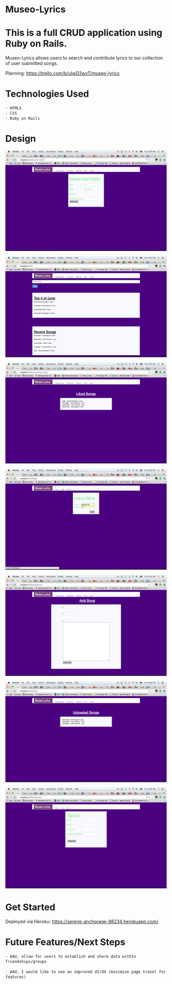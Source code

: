 # Museo-Lyrics

# This is a full CRUD application using Ruby on Rails.

Museo-Lyrics allows users to search and contribute lyrics to our collection of user submitted songs.

Planning: https://trello.com/b/ulwD3wxT/museo-lyrics

# Technologies Used

    - HTML5
    - CSS
    - Ruby on Rails

# Design

![screenshot](public/edit_user.png)

![screenshot](public/home.png)

![screenshot](public/liked_songs.png)

![screenshot](public/login.png)

![screenshot](public/new_song.png)

![screenshot](public/users.png)

![screenshot](public/users_new.png)

# Get Started
    
Deployed via Heroku: https://serene-anchorage-98234.herokuapp.com/


# Future Features/Next Steps
    
    - AAU, allow for users to establish and share data within friendships/groups

    - AAU, I would like to see an improved UI/UX (minimize page travel for features)
